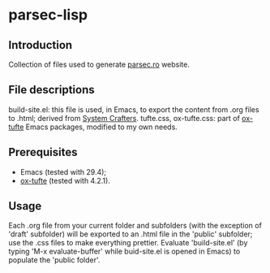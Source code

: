 # parsec-lisp

## Introduction
Collection of files used to generate [parsec.ro](https://parsec.ro) website.

## File descriptions
build-site.el: this file is used, in Emacs, to export the content from .org files to .html; derived from [System Crafters](https://systemcrafters.net/publishing-websites-with-org-mode/building-the-site/).
tufte.css, ox-tufte.css: part of [ox-tufte](https://github.com/ox-tufte/ox-tufte) Emacs packages, modified to my own needs.

## Prerequisites
- Emacs (tested with 29.4);
- [ox-tufte](https://github.com/ox-tufte/ox-tufte) (tested with 4.2.1).

## Usage
Each .org file from your current folder and subfolders (with the exception of 'draft' subfolder) will be exported to an .html file in the 'public' subfolder; use the .css files to make everything prettier. Evaluate 'build-site.el' (by typing 'M-x evaluate-buffer' while buid-site.el is opened in Emacs) to populate the 'public folder'.
